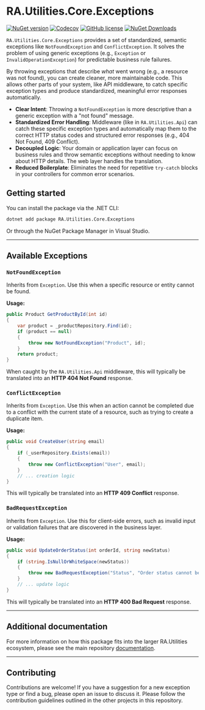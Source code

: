 # RA.Utilities.Core.Exceptions

[![NuGet version](https://img.shields.io/nuget/v/RA.Utilities.Core.Exceptions.svg)](https://www.nuget.org/packages/RA.Utilities.Core.Exceptions/)
[![Codecov](https://codecov.io/github/RedonAlla/RA.Utilities/graph/badge.svg)](https://codecov.io/github/RedonAlla/RA.Utilities)
[![GitHub license](https://img.shields.io/github/license/RedonAlla/RA.Utilities)](https://github.com/RedonAlla/RA.Utilities/blob/main/LICENSE)
[![NuGet Downloads](https://img.shields.io/nuget/dt/RA.Utilities.Core.Exceptions.svg)](https://www.nuget.org/packages/RA.Utilities.Core.Exceptions/)

`RA.Utilities.Core.Exceptions` provides a set of standardized, semantic exceptions like `NotFoundException` and `ConflictException`. It solves the problem of using generic exceptions (e.g., `Exception` or `InvalidOperationException`) for predictable business rule failures.

By throwing exceptions that describe *what* went wrong (e.g., a resource was not found), you can create cleaner, more maintainable code. This allows other parts of your system, like API middleware, to catch specific exception types and produce standardized, meaningful error responses automatically.
- **Clear Intent**: Throwing a `NotFoundException` is more descriptive than a generic exception with a "not found" message.
- **Standardized Error Handling**: Middleware (like in `RA.Utilities.Api`) can catch these specific exception types and automatically map them to the correct HTTP status codes and structured error responses (e.g., 404 Not Found, 409 Conflict).
- **Decoupled Logic**: Your domain or application layer can focus on business rules and throw semantic exceptions without needing to know about HTTP details. The web layer handles the translation.
- **Reduced Boilerplate**: Eliminates the need for repetitive `try-catch` blocks in your controllers for common error scenarios.

## Getting started

You can install the package via the .NET CLI:

```bash
dotnet add package RA.Utilities.Core.Exceptions
```

Or through the NuGet Package Manager in Visual Studio.

---

## Available Exceptions

### `NotFoundException`

Inherits from `Exception`. Use this when a specific resource or entity cannot be found.

**Usage:**

```csharp
public Product GetProductById(int id)
{
    var product = _productRepository.Find(id);
    if (product == null)
    {
        throw new NotFoundException("Product", id);
    }
    return product;
}
```

When caught by the `RA.Utilities.Api` middleware, this will typically be translated into an **HTTP 404 Not Found** response.

### `ConflictException`

Inherits from `Exception`. Use this when an action cannot be completed due to a conflict with the current state of a resource, such as trying to create a duplicate item.

**Usage:**

```csharp
public void CreateUser(string email)
{
    if (_userRepository.Exists(email))
    {
        throw new ConflictException("User", email);
    }
    // ... creation logic
}
```

This will typically be translated into an **HTTP 409 Conflict** response.

### `BadRequestException`

Inherits from `Exception`. Use this for client-side errors, such as invalid input or validation failures that are discovered in the business layer.

**Usage:**

```csharp
public void UpdateOrderStatus(int orderId, string newStatus)
{
    if (string.IsNullOrWhiteSpace(newStatus))
    {
        throw new BadRequestException("Status", "Order status cannot be empty.");
    }
    // ... update logic
}
```

This will typically be translated into an **HTTP 400 Bad Request** response.

---

## Additional documentation

For more information on how this package fits into the larger RA.Utilities ecosystem, please see the main repository [documentation](http://localhost:3000/RA.Utilities/nuget-packages/core/CoreExceptions/).

---

## Contributing

Contributions are welcome! If you have a suggestion for a new exception type or find a bug, please open an issue to discuss it. Please follow the contribution guidelines outlined in the other projects in this repository.